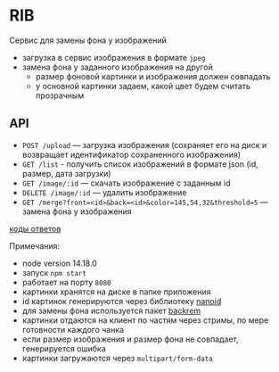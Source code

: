 # RIB

Сервис для замены фона у изображений
- загрузка в сервис изображения в формате `jpeg`
- замена фона у заданного изображения на другой
  - размер фоновой картинки и изображения должен совпадать
  - у основной картинки задаем, какой цвет будем считать прозрачным


## API

- `POST /upload` — загрузка изображения (сохраняет его на диск и возвращает идентификатор сохраненного изображения)
- `GET /list` - получить список изображений в формате json (id, размер, дата загрузки)
- `GET /image/:id` — скачать изображение с заданным id
- `DELETE /image/:id` — удалить изображение
- `GET /merge?front=<id>&back=<id>&color=145,54,32&threshold=5` — замена фона у изображения

[коды ответов](https://developer.mozilla.org/ru/docs/Web/HTTP/Status)

Примечания:

- node version 14.18.0
- запуск `npm start`
- работает на порту `8080`
- картинки хранятся на диске в папке приложения
- id картинок генерируются через библиотеку [nanoid](https://www.npmjs.com/package/nanoid)
- для замены фона используется пакет [backrem](https://www.npmjs.com/package/backrem)
- картинки отдаются на клиент по частям через стримы, по мере готовности каждого чанка
- если размер изображения и размер фона не совпадает, генерируется ошибка
- картинки загружаются через `multipart/form-data`